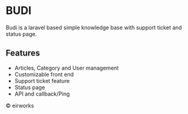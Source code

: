 # BUDI

Budi is a laravel based simple knowledge base
with support ticket and status page.

## Features
* Articles, Category and User management
* Customizable front end
* Support ticket feature
* Status page
* API and callback/Ping

&copy; eirworks